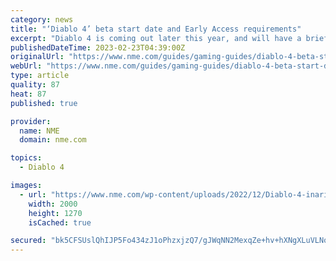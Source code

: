 ```yaml
---
category: news
title: "‘Diablo 4’ beta start date and Early Access requirements"
excerpt: "Diablo 4 is coming out later this year, and will have a brief open beta period before it launches. This open beta will give all players the chance to try out the game’s Prologue and Act 1 ..."
publishedDateTime: 2023-02-23T04:39:00Z
originalUrl: "https://www.nme.com/guides/gaming-guides/diablo-4-beta-start-date-times-early-access-3403331"
webUrl: "https://www.nme.com/guides/gaming-guides/diablo-4-beta-start-date-times-early-access-3403331"
type: article
quality: 87
heat: 87
published: true

provider:
  name: NME
  domain: nme.com

topics:
  - Diablo 4

images:
  - url: "https://www.nme.com/wp-content/uploads/2022/12/Diablo-4-inarius.jpg"
    width: 2000
    height: 1270
    isCached: true

secured: "bk5CFSUslQhIJP5Fo434zJ1oPhzxjzQ7/gJWqNN2MexqZe+hv+hXNgXLuVLNofmoplG+pMsAUS+099c8fCmY3DMVHCf9DZx8628dXi0/74ESOiEV/uPE4JBPMX39b7AW4/VD2twVr2qChKZIFuXXa6bGN/Ec8BywiuRYyLHrlwSkGwwTdumTnpsrWAw/bT7gm7g3fP/dt6X23eECu0chIpXdVmCQAqNpVfDi8gib2HcHxziWzERA/Heiichk0mvgDgjcqp7eaxDnyIMonrrvDHgWMH/0BJr2h7NSwTEvD18oXnrdxAO7JxE5Vhxg2cdW7E7EH92eOjmA8NO6ElS0GW/Ek3/rT+uke5wAox/wpLc=;Bupi1R6/97idmK+PBg5YIw=="
---
```


